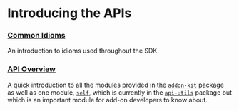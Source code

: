 # Introducing the APIs #

### [Common Idioms](/dev-guide/addon-development/api-idioms) ###
An introduction to idioms used throughout the SDK.

### [API Overview](/dev-guide/addon-development/api-modules) ###
A quick introduction to all the modules provided in the
[`addon-kit`](/packages/addon-kit) package as well as one module,
[`self`](/packages/api-utils/docs/self), which is currently in the
[`api-utils`](/packages/api-utils) package but which is an important module for
add-on developers to know about.
